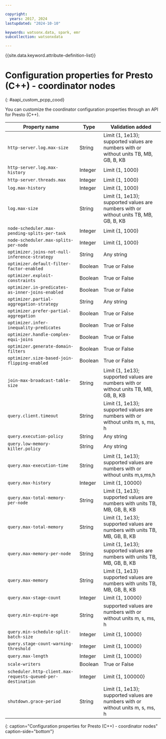```yaml
---

copyright:
  years: 2017, 2024
lastupdated: "2024-10-10"

keywords: watsonx.data, spark, emr
subcollection: watsonxdata

---
```


{{site.data.keyword.attribute-definition-list}}

# Configuration properties for Presto (C++) - coordinator nodes
{: #aapi_custom_pcpp_cood}

You can customize the coordinator configuration properties through an API for Presto (C++).

| Property name | Type | Validation added |
| --- | --- | --- |
| `http-server.log.max-size` | String | Limit {1, 1e13}; supported values are numbers with or without units TB, MB, GB, B, KB |
| `http-server.log.max-history` | Integer | Limit {1, 1000} |
| `http-server.threads.max` | Integer | Limit {1, 1000} |
| `log.max-history` | Integer | Limit {1, 1000} |
| `log.max-size` | String | Limit {1, 1e13}; supported values are numbers with or without units TB, MB, GB, B, KB |
| `node-scheduler.max-pending-splits-per-task` | Integer | Limit {1, 1000} |
| `node-scheduler.max-splits-per-node` | Integer | Limit {1, 1000} |
| `optimizer.joins-not-null-inference-strategy` | String | Any string |
| `optimizer.default-filter-factor-enabled` | Boolean |  True or False |
| `optimizer.exploit-constraints` | Boolean | True or False |
| `optimizer.in-predicates-as-inner-joins-enabled` | Boolean | True or False |
| `optimizer.partial-aggregation-strategy` | String | Any string |
| `optimizer.prefer-partial-aggregation` | Boolean | True or False |
| `optimizer.infer-inequality-predicates` | Boolean | True or False |
| `optimizer.handle-complex-equi-joins` | Boolean | True or False |
| `optimizer.generate-domain-filters` | Boolean | True or False |
| `optimizer.size-based-join-flipping-enabled` | Boolean | True or False |
| `join-max-broadcast-table-size` | String | Limit {1, 1e13}; supported values are numbers with or without units TB, MB, GB, B, KB |
| `query.client.timeout` | String | Limit {1, 1e13}; supported values are numbers with or without units m, s, ms, h |
| `query.execution-policy` | String | Any string |
| `query.low-memory-killer.policy` | String | Any string |
| `query.max-execution-time` | String | Limit {1, 1e13}; supported values are numbers with or without units m,s,ms,h |
| `query.max-history` | Integer | Limit {1, 10000} |
| `query.max-total-memory-per-node` | String | Limit {1, 1e13}; supported values are numbers with units TB, MB, GB, B, KB |
| `query.max-total-memory` | String | Limit {1, 1e13}; supported values are numbers with units TB, MB, GB, B, KB |
| `query.max-memory-per-node` | String | Limit {1, 1e13}; supported values are numbers with units TB, MB, GB, B, KB |
| `query.max-memory` | String | Limit {1, 1e13} supported values are numbers with units TB, MB, GB, B, KB |
| `query.max-stage-count` | Integer | Limit {1, 10000} |
| `query.min-expire-age` | String | supported values are numbers with or without units m, s, ms, h |
| `query.min-schedule-split-batch-size` | Integer | Limit {1, 10000} |
| `query.stage-count-warning-threshold` | Integer | Limit {1, 10000} |
| `query.max-length` | Integer | Limit {1, 10000} |
| `scale-writers` | Boolean | True or False |
| `scheduler.http-client.max-requests-queued-per-destination` | Integer | Limit {1, 100000} |
| `shutdown.grace-period` | String | Limit {1, 1e13}; supported values are numbers with or without units m, s, ms, h |
{: caption="Configuration properties for Presto (C++) - coordinator nodes" caption-side="bottom"}
